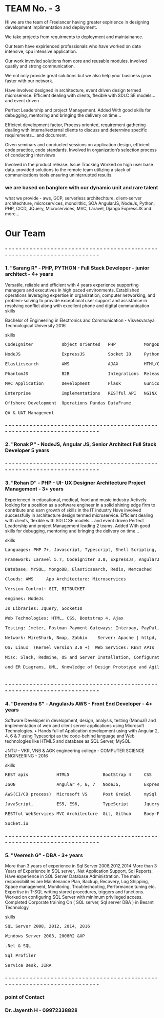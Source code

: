 # TEAM No. - 3


Hi we are the team of Freelancer having greater expirience in designing development implimentation and deployment.

We take projects from requirments to deployment and maintainance.

Our team have expirienced professionals who have worked on data intensive, cpu intensive application.

Our work invovled solutions from core and reusable modules. involved quatily and strong communication.

We not only provide great solutions but we also help your business grow faster with our network.

Have involved designed in architecture, event driven design termed microservice. Efficient dealing with clients, flexible with SDLC SE models...  and event driven 

Perfect Leadership and project Management. Added With good skills for debugging, mentoring and bringing the delivery on time...

Efficient development factor, Process oriented, requirement gathering dealing with internal/external clients to discuss and determine specific requirements… and document.

Given seminars and conducted sessions on application design, efficient code practice, code standards.  Involved  in organization’s selection process of conducting interviews

Involved in the product release. Issue Tracking Worked on high user base data. provided solutions to the remote team utilizing a stack of communications tools  ensuring uninterrupted results.


### we are based on banglore with our dynamic unit and rare talent 

what we provide - aws, GCP, serverless architechture, client-server architechture, microservices, monolithic, SOA AngularJS, NodeJs, Python, PHP, CICD, JQuery, Microservices, MVC, Laravel, Django ExpressJS and more...

# Our Team

### - - - - - - - - - - - - - - - - - - - - - - - - - - - - - -  - - - - - - - -- -  - - - -- - - - - - - - - - - - - -  - - - - - - - - - - - - -

### 1. "Sarang R" - PHP, PYTHON - Full Stack Developer - junior architect - 4+ years 

Versatile, reliable and efficient with 4 years experience
supporting managers and executives in high paced environments. Established operations leveraging
expertise in organization, computer networking, and problem-solving to provide exceptional user support
and assistance in resolving conflict along with excellent phone and digital communication skills

Bachelor of Engineering in Electronics and Communication - Visvesvaraya Technological University 2016

skills
<pre>
CodeIgniter           Object Oriented   PHP           MongoDB

NodeJS                ExpressJS         Socket IO     Python

Elasticsearch         AWS               AJAX          HTMl/CSS

PhantomJS             B2B               Integrations  Release Management

MVC Application       Development       Flask         Gunicorn

Enterprise            Implementations   RESTful API   NGINX

Offshore Development  Operations Pandas DataFrame

QA & UAT Management
</pre>

### - - - - - - - - - - - - - - - - - - - - - - - - - - - - - -  - - - - - - - -- -  - - - -- - - - - - - - - - - - - -  - - - - - - - - - - - - -

### 2. "Ronak P" - NodeJS, Angular JS, Senior Architect Full Stack Developer 5 years

### - - - - - - - - - - - - - - - - - - - - - - - - - - - - - -  - - - - - - - -- -  - - - -- - - - - - - - - - - - - -  - - - - - - - - - - - - -

### 3. "Rohan D" -  PHP - UI- UX Designer Architecture Project Management - 3+ years

Experienced in educational, medical, food and music industry Actively looking for a position as a software engineer in a solid shining edge firm to contribute and earn growth of skills in the IT industry
Have involved successfully in architecture design termed microservice. Efficient dealing with clients, flexible with SDLC SE models...  and event driven Perfect Leadership and project Management leading 2 teams. Added With good skills for debugging, mentoring and bringing the delivery on time...

skills

<pre>
Languages: PHP 7+, Javascript, Typescript, Shell Scripting, SQL

Framework: Laravel 5.7, Codeigniter 3.0, ExpressJs, AngularJs

Database: MYSQL, MongoDB, Elasticsearch, Redis, Memcached

Clouds: AWS 	App Architecture: Microservices 

Version Control: GIT, BITBUCKET    

engines: NodeJs

Js Libraries: Jquery, SocketIO 

Web Technologies: HTML, CSS, Bootstrap 4, Ajax

Testing: Jmeter, Postman Payment Gateways: Interpay, PayPal, Stripe...

Network: WireShark, Nmap, Zabbix    Server: Apache | httpd, Nginx 

OS: Linux  (Kernel version 3.0 +)  Web Services: REST APIs  24x7 API, Open API

Misc: Slack, Redmine, OS and Server Installation, Configuration. Sequence

and ER Diagrams, UML, Knowledge of Design Prototype and Agile model, PPTs…

</pre>

### - - - - - - - - - - - - - - - - - - - - - - - - - - - - - -  - - - - - - - -- -  - - - -- - - - - - - - - - - - - -  - - - - - - - - - - - - -

### 4. "Devendra S" - AngularJs AWS - Front End Developer - 4+ years 

Software Developer in development, design, analysis, testing (Manual) and implementation of web and client server applications using Microsoft Technologies. • Hands full of Application development using with Angular 2, 4, 6 & 7 using Typescript as the code-behind language and Web technologies like HTML5 and database as SQL Server, MySQL.

JNTU - VKR, VNB & AGK engineering college  - COMPUTER SCIENCE ENGINEERING - 2016

skills
<pre>
REST apis           HTML5             BootStrap 4     CSS

JSON                Angular 4, 6, 7   NodeJS,         ExpressJS ,

AWS(CI/CD process)  Microsoft VS      Post GreSql     mySql 

JavaScript,         ES5, ES6,         TypeScript      Jquery WebAPI

RESTful WebServices MVC Architecture  Git, Github     Body-Parser, 

Socket.io
</pre>

### - - - - - - - - - - - - - - - - - - - - - - - - - - - - - -  - - - - - - - -- -  - - - -- - - - - - - - - - - - - -  - - - - - - - - - - - - -

### 5. "Veeresh G" - DBA - 3+ years 

More than 3 years of experience in Sql Server 2008,2012,2014 More than 3 Years of Experience in SQL server, .Net Application Support, Sql Reports. Have experience in SQL Server Database Administration. The main responsibilities are Maintenance Plan, Backup, Recovery, Log Shipping, Space management, Monitoring, Troubleshooting, Performance tuning etc. Expertise in T-SQL writing stored procedures, triggers and functions. Worked on configuring SQL Server with minimum privileged access. Completed Corporate training On ( SQL server, Sql server DBA ) in Besant Technology


skills
<pre>
SQL Server 2008, 2012, 2014, 2016

Windows Server 2003, 2008R2 &XP 

.Net & SQL 

Sql Profiler

Service Desk, JIRA
</pre>

### - - - - - - - - - - - - - - - - - - - - - - - - - - - - - -  - - - - - - - -- -  - - - -- - - - - - - - - - - - - -  - - - - - - - - - - - - -


### point of Contact

### Dr. Jayenth H  - 09972338828
